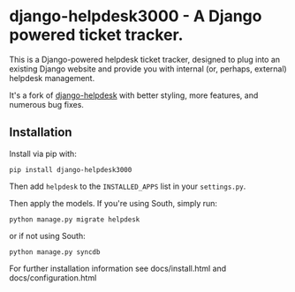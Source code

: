 django-helpdesk3000 - A Django powered ticket tracker.
======================================================

This is a Django-powered helpdesk ticket tracker, designed to
plug into an existing Django website and provide you with 
internal (or, perhaps, external) helpdesk management.

It's a fork of [django-helpdesk](https://github.com/rossp/django-helpdesk)
with better styling, more features, and numerous bug fixes.

Installation
------------

Install via pip with:

    pip install django-helpdesk3000

Then add `helpdesk` to the `INSTALLED_APPS` list in your `settings.py`.

Then apply the models. If you're using South, simply run:

    python manage.py migrate helpdesk

or if not using South:

    python manage.py syncdb

For further installation information see docs/install.html and docs/configuration.html
